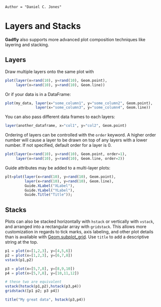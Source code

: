 ```@meta
Author = "Daniel C. Jones"
```

# Layers and Stacks

**Gadfly** also supports more advanced plot composition techniques like layering
and stacking.

## Layers

Draw multiple layers onto the same plot with

```julia
plot(layer(x=rand(10), y=rand(10), Geom.point),
     layer(x=rand(10), y=rand(10), Geom.line))
```

Or if your data is in a DataFrame:

```julia
plot(my_data, layer(x="some_column1", y="some_column2", Geom.point),
              layer(x="some_column3", y="some_column4", Geom.line))
```

You can also pass different data frames to each layers:

```julia
layer(another_dataframe, x="col1", y="col2", Geom.point)
```

Ordering of layers can be controlled with the `order` keyword. A higher order
number will cause a layer to be drawn on top of any layers with a lower number.
If not specified, default order for a layer is 0.

```julia
plot(layer(x=rand(10), y=rand(10), Geom.point, order=1),
     layer(x=rand(10), y=rand(10), Geom.line, order=2))
```

Guide attributes may be added to a multi-layer plots:

```julia
plt=plot(layer(x=rand(10), y=rand(10), Geom.point),
         layer(x=rand(10), y=rand(10), Geom.line),
         Guide.XLabel("XLabel"),
         Guide.YLabel("YLabel"),
         Guide.Title("Title"));
```

## Stacks

Plots can also be stacked horizontally with `hstack` or vertically with `vstack`,
and arranged into a rectangular array with `gridstack`.
This allows more customization in regards to tick marks, axis labeling, and other
plot details than is available with [Geom.subplot_grid](@ref).  Use `title` to add
a descriptive string at the top.

```julia
p1 = plot(x=[1,2,3], y=[4,5,6])
p2 = plot(x=[1,2,3], y=[6,7,8])
vstack(p1,p2)

p3 = plot(x=[5,7,8], y=[8,9,10])
p4 = plot(x=[5,7,8], y=[10,11,12])

# these two are equivalent
vstack(hstack(p1,p2),hstack(p3,p4))
gridstack([p1 p2; p3 p4])

title("My great data", hstack(p3,p4))
```
